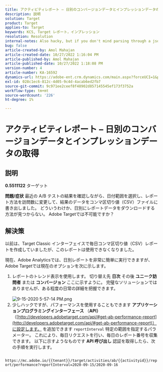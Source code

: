```yaml
---
title: アクティビティレポート – 日別のコンバージョンデータとインプレッションデータの取得
description: 説明
solution: Target
product: Target
applies-to: Target
keywords: KCS, Target レポート，インプレッション
resolution: Resolution
internal-notes: Also hacky, but if you don't mind parsing through a json file for the data, the UI makes a request to get that daily data when you load the trend report above you could grab. If you monitor the network calls it should be one with the file name of performance.at.json.
bug: false
article-created-by: Amol Mahajan
article-created-date: 10/27/2022 1:16:04 PM
article-published-by: Amol Mahajan
article-published-date: 10/27/2022 1:18:08 PM
version-number: 4
article-number: KA-16592
dynamics-url: https://adobe-ent.crm.dynamics.com/main.aspx?forceUCI=1&pagetype=entityrecord&etn=knowledgearticle&id=fc74787f-f955-ed11-bba2-6045bd006793
exl-id: 028c1ec6-812c-4d05-9c4d-4acab6ed2fb7
source-git-commit: 9c971ee2ceef8f48902d857145545ef173f3752a
workflow-type: tm+mt
source-wordcount: '226'
ht-degree: 1%

---
```


# アクティビティレポート – 日別のコンバージョンデータとインプレッションデータの取得

## 説明

<b>0.5511122</b>
ターゲット


<b>問題/症状</b>
最近の A/B テストの結果を確認しながら、日付範囲を選択し、レポート方法を訪問数に変更して、結果のデータをコンマ区切り値（CSV）ファイルに書き出しました。 どういうわけか、日別にレポートデータをダウンロードする方法が見つからない。 Adobe Targetでは不可能ですか？




## 解決策


以前は、Target Classic インターフェイスで毎日コンマ区切り値（CSV）レポートを作成していましたが、このレポートは使用できなくなりました。

現在、Adobe Analyticsでは、日別レポートを非常に簡単に実行できますが、Adobe Targetでは現在のオプションを次に示します。

1. レポートのトレンド表示を使用します。 切り替え先 <b>日次</b> その後 <b>ユニーク訪問者</b> または <b>コンバージョン</b> ここに示すように。 完璧なソリューションではありませんが、ある程度の日常の詳細を把握できます。<br>\
   ![9-15-2020 5-57-14 PM.png](https://experienceleaguecommunities.adobe.com/t5/image/serverpage/image-id/26856iB79D1F7E2EB217FD/image-size/medium?v=1.0&amp;amp;px=400)
2. 少しハックですが、パフォーマンスを使用することもできます <b>アプリケーションプログラミングインターフェース</b> （<b>API）</b> （[http://developers.adobetarget.com/api/#get-ab-performance-report](http://developers.adobetarget.com/api/#get-ab-performance-report)）に設定します。 を追加できます `reportInterval` 特定の範囲を指定するパラメーター。 これにより、毎日リクエストを行い、毎日のレポート番号を収集できます。 以下に示すようなものです <b>API 呼び出し</b> 認証を取得したら、次の手順を実行します。


`      https://mc.adobe.io/{{tenant}}/target/activities/ab/{{activityid}}/report/performance?reportInterval=2020-09-15/2020-09-16`
